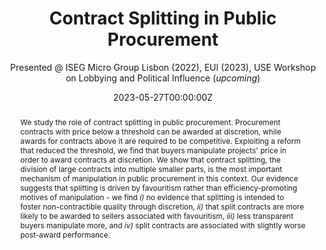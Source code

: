 ---
abstract: We study the role of contract splitting in public procurement. Procurement contracts with price below a threshold can be awarded at discretion, while awards for contracts above it are required to be competitive. Exploiting a reform that reduced the threshold, we find that buyers manipulate projects' price in order to award contracts at discretion. We show that contract splitting, the division of large contracts into multiple smaller parts, is the most important mechanism of manipulation in public procurement in this context. Our evidence suggests that splitting is driven by favouritism rather than efficiency-promoting motives of manipulation - we find _i)_ no evidence that splitting is intended to foster non-contractible quality through discretion, _ii)_ that split contracts are more likely to be awarded to sellers associated with favouritism,  _iii)_ less transparent buyers manipulate more, and _iv)_ split contracts are associated with slightly worse post-award performance.
authors:
- admin
- Susana Peralta
- Diogo Mendes
date: "2023-05-27T00:00:00Z"
doi: ""
featured: false
#image:
#  caption: 'Image credit: [**Unsplash**](https://unsplash.com/photos/s9CC2SKySJM)'
#  focal_point: ""
#  preview_only: false
#links:
#- name: Custom Link
#  url: http://example.org
#projects:
#- internal-project
publication: "_Working Paper_"
publication_short: ""
publication_types:
- "3"
publishDate: "2017-01-01T00:00:00Z"
# slides: example
summary: We study the role of contract splitting in public procurement. Exploiting a reform that reduced the threshold for direct awards, we find that contract splitting is the most important mechanism by which buyers manipulate the price of projects to award contracts at discretion. Our evidence suggests that splitting is driven by favouritism rather than efficiency-promoting motives of manipulation.
tags:
- Public Procurement
- Manipulation
- Favouritism
title: Contract Splitting in Public Procurement 
subtitle: Presented @ ISEG Micro Group Lisbon (2022), EUI (2023), USE Workshop on Lobbying and Political Influence (_upcoming_)
#url_code: https://github.com/wowchemy/wowchemy-hugo-themes
#url_dataset: '#'
#url_pdf:  #http://arxiv.org/pdf/1512.04133v1
#url_poster: '#'
#url_project: ""
#url_slides: ""
#url_source: '#'
#url_video: '#'
links:
- name: Working Paper
  url: uploads/CSPP_Cairesetal_2023.pdf
---
